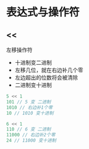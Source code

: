 # 表达式与操作符

## <<

左移操作符

- 十进制变二进制
- 左移几位，就在右边补几个零
- 左边超出的位数将会被清除
- 二进制变十进制

```js
5 << 1
101 // 5 变 二进制
1010 // 右边补1个零
10 // 1010 变十进制
```

```js
6 << 1
110 // 6 变 二进制
11000 // 右边补2个零
24 // 11000 变十进制
```
